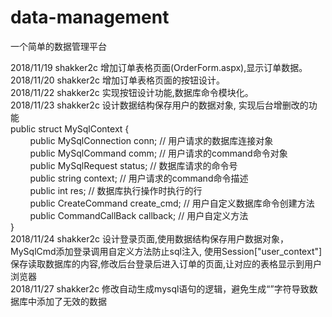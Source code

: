 # data-management
一个简单的数据管理平台

2018/11/19 shakker2c 增加订单表格页面(OrderForm.aspx),显示订单数据。</br>
2018/11/20 shakker2c 增加订单表格页面的按钮设计。</br>
2018/11/22 shakker2c 实现按钮设计功能,数据库命令模块化。</br>
2018/11/23 shakker2c 设计数据结构保存用户的数据对象, 实现后台增删改的功能</br>
                     public struct MySqlContext {</br>
                     &nbsp;&nbsp;&nbsp;&nbsp;&nbsp;&nbsp;&nbsp;&nbsp;public MySqlConnection conn;               // 用户请求的数据库连接对象</br>
                     &nbsp;&nbsp;&nbsp;&nbsp;&nbsp;&nbsp;&nbsp;&nbsp;public MySqlCommand comm;                  // 用户请求的command命令对象</br>
                     &nbsp;&nbsp;&nbsp;&nbsp;&nbsp;&nbsp;&nbsp;&nbsp;public MySqlRequest status;                // 数据库请求的命令号</br>
                     &nbsp;&nbsp;&nbsp;&nbsp;&nbsp;&nbsp;&nbsp;&nbsp;public string context;                     // 用户请求的command命令描述</br>
                     &nbsp;&nbsp;&nbsp;&nbsp;&nbsp;&nbsp;&nbsp;&nbsp;public int res;                            // 数据库执行操作时执行的行</br>
                     &nbsp;&nbsp;&nbsp;&nbsp;&nbsp;&nbsp;&nbsp;&nbsp;public CreateCommand create_cmd;           // 用户自定义数据库命令创建方法</br>
                     &nbsp;&nbsp;&nbsp;&nbsp;&nbsp;&nbsp;&nbsp;&nbsp;public CommandCallBack callback;           // 用户自定义方法</br>
                     }</br>
2018/11/24 shakker2c 设计登录页面,使用数据结构保存用户数据对象，MySqlCmd添加登录调用自定义方法防止sql注入,
                     使用Session["user_context"]保存读取数据库的内容,修改后台登录后进入订单的页面,让对应的表格显示到用户浏览器</br>
2018/11/27 shakker2c 修改自动生成mysql语句的逻辑，避免生成“”字符导致数据库中添加了无效的数据
